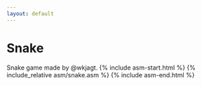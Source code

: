 ```yaml
---
layout: default
---
```


# Snake
Snake game made by @wkjagt.
{% include asm-start.html %}
{% include_relative asm/snake.asm %}
{% include asm-end.html %}
